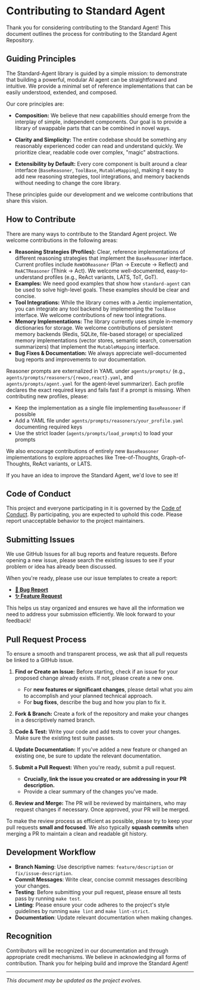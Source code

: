 # Contributing to Standard Agent

Thank you for considering contributing to the Standard Agent! This document outlines the process for contributing to the Standard Agent Repository.

## Guiding Principles

The Standard-Agent library is guided by a simple mission: to demonstrate that building a powerful, modular AI agent can be straightforward and intuitive. We provide a minimal set of reference implementations that can be easily understood, extended, and composed.

Our core principles are:

-   **Composition:** We believe that new capabilities should emerge from the interplay of simple, independent components. Our goal is to provide a library of swappable parts that can be combined in novel ways.

-   **Clarity and Simplicity:** The entire codebase should be something any reasonably experienced coder can read and understand quickly. We prioritize clear, readable code over complex, "magic" abstractions.

-   **Extensibility by Default:** Every core component is built around a clear interface (`BaseReasoner`, `ToolBase`, `MutableMapping`), making it easy to add new reasoning strategies, tool integrations, and memory backends without needing to change the core library.

These principles guide our development and we welcome contributions that share this vision.


## How to Contribute

There are many ways to contribute to the Standard Agent project. We welcome contributions in the following areas:

-   **Reasoning Strategies (Profiles):** Clear, reference implementations of different reasoning strategies that implement the `BaseReasoner` interface. Current profiles include `ReWOOReasoner` (Plan → Execute → Reflect) and `ReACTReasoner` (Think → Act). We welcome well-documented, easy-to-understand profiles (e.g., ReAct variants, LATS, ToT, GoT).
-   **Examples:** We need good examples that show how `standard-agent` can be used to solve high-level goals. These examples should be clear and concise.
-   **Tool Integrations:** While the library comes with a Jentic implementation, you can integrate any tool backend by implementing the `ToolBase` interface. We welcome contributions of new tool integrations.
-   **Memory Implementations:** The library currently uses simple in-memory dictionaries for storage. We welcome contributions of persistent memory backends (Redis, SQLite, file-based storage) or specialized memory implementations (vector stores, semantic search, conversation summarizers) that implement the `MutableMapping` interface.
-   **Bug Fixes & Documentation:** We always appreciate well-documented bug reports and improvements to our documentation.

Reasoner prompts are externalized in YAML under `agents/prompts/` (e.g., `agents/prompts/reasoners/{rewoo,react}.yaml`, and `agents/prompts/agent.yaml` for the agent-level summarizer). Each profile declares the exact required keys and fails fast if a prompt is missing. When contributing new profiles, please:

- Keep the implementation as a single file implementing `BaseReasoner` if possible
- Add a YAML file under `agents/prompts/reasoners/your_profile.yaml` documenting required keys
- Use the strict loader (`agents/prompts/load_prompts`) to load your prompts

We also encourage contributions of entirely new `BaseReasoner` implementations to explore approaches like Tree-of-Thoughts, Graph-of-Thoughts, ReAct variants, or LATS.

If you have an idea to improve the Standard Agent, we'd love to see it!

## Code of Conduct

This project and everyone participating in it is governed by the [Code of Conduct](CODE_OF_CONDUCT.md). By participating, you are expected to uphold this code. Please report unacceptable behavior to the project maintainers.


## Submitting Issues

We use GitHub Issues for all bug reports and feature requests. Before opening a new issue, please search the existing issues to see if your problem or idea has already been discussed.

When you're ready, please use our issue templates to create a report:

-   **[🐛 Bug Report](https://github.com/jentic/standard-agent/issues/new?assignees=&labels=bug&template=bug_report.md&title=%5BBug%5D+)**
-   **[✨ Feature Request](https://github.com/jentic/standard-agent/issues/new?assignees=&labels=enhancement&template=feature_request.md&title=%5BFeature%5D+)**

This helps us stay organized and ensures we have all the information we need to address your submission efficiently. We look forward to your feedback!

## Pull Request Process

To ensure a smooth and transparent process, we ask that all pull requests be linked to a GitHub issue.

1.  **Find or Create an Issue:** Before starting, check if an issue for your proposed change already exists. If not, please create a new one.
    *   For **new features or significant changes**, please detail what you aim to accomplish and your planned technical approach.
    *   For **bug fixes**, describe the bug and how you plan to fix it.

2.  **Fork & Branch:** Create a fork of the repository and make your changes in a descriptively named branch.

3.  **Code & Test:** Write your code and add tests to cover your changes. Make sure the existing test suite passes.

4.  **Update Documentation:** If you've added a new feature or changed an existing one, be sure to update the relevant documentation.

5.  **Submit a Pull Request:** When you're ready, submit a pull request.
    *   **Crucially, link the issue you created or are addressing in your PR description.**
    *   Provide a clear summary of the changes you've made.

6.  **Review and Merge:** The PR will be reviewed by maintainers, who may request changes if necessary. Once approved, your PR will be merged.

To make the review process as efficient as possible, please try to keep your pull requests **small and focused**. We also typically **squash commits** when merging a PR to maintain a clean and readable git history.

## Development Workflow

- **Branch Naming**: Use descriptive names: `feature/description` or `fix/issue-description`.
- **Commit Messages**: Write clear, concise commit messages describing your changes.
- **Testing**: Before submitting your pull request, please ensure all tests pass by running `make test`.
- **Linting**: Please ensure your code adheres to the project's style guidelines by running `make lint` and `make lint-strict`.
- **Documentation**: Update relevant documentation when making changes.

## Recognition

Contributors will be recognized in our documentation and through appropriate credit mechanisms. We believe in acknowledging all forms of contribution.
Thank you for helping build and improve the Standard Agent!

---

*This document may be updated as the project evolves.*